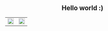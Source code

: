 <h2 align="center">Hello world :) </h2>

<table style="width: 100; border-collapse: collapse; border: none;">
    <tr style="border: none;">
        <td style="border: none;">
            <a href="https://github.com/coder7eeN">
                <img src="https://github-readme-stats.vercel.app/api?username=coder7een&count_private=true&show_icons=true&theme=radical&hide=issues&custom_title=Huy Pham's GitHub stats" width="100%" />
            </a>
        </td>
        <td style="border: none;">
            <a href="https://github.com/coder7eeN">
                <img src="https://github-readme-stats.vercel.app/api/top-langs/?username=coder7een&layout=compact&theme=radical&custom_title=Top Languages" width="100%" />
            </a>
        </td>
    </tr>
</table>

<!-- [![Huy Pham's GitHub stats](https://github-readme-stats.vercel.app/api?username=coder7een&count_private=true&show_icons=true&theme=radical&hide=issues)](https://github.com/coder7eeN) 
[![Top Langs](https://github-readme-stats.vercel.app/api/top-langs/?username=coder7een&layout=compact&theme=radical)](https://github.com/coder7eeN) -->


